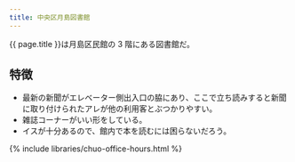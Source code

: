```yaml
---
title: 中央区月島図書館
---
```


{{ page.title }}は月島区民館の 3 階にある図書館だ。

## 特徴

* 最新の新聞がエレベーター側出入口の脇にあり、ここで立ち読みすると新聞に取り付けられたアレが他の利用客とぶつかりやすい。
* 雑誌コーナーがいい形をしている。
* イスが十分あるので、館内で本を読むには困らないだろう。

{% include libraries/chuo-office-hours.html %}
